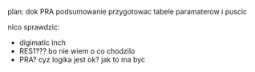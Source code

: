 

plan:
dok PRA
podsumowanie
przygotowac tabele paramaterow i puscic

nico sprawdzic:
- digimatic inch
- RES1??? bo nie wiem o co chodzilo
- PRA? cyz logika jest ok? jak to ma byc